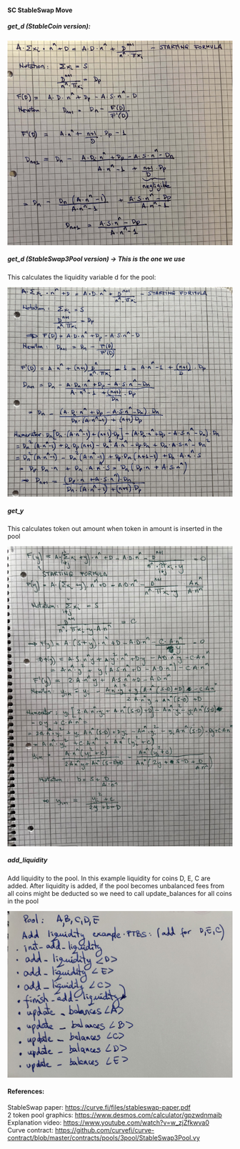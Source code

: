 #### SC StableSwap Move

##### get_d (StableCoin version):

![Get D Image](calculus/get_d_v1.jpg)


##### get_d (StableSwap3Pool version) -> This is the one we use  
This calculates the liquidity variable d for the pool:

![Get D Image](calculus/get_d_v2.png)


##### get_y  
This calculates token out amount when token in amount is inserted in the pool

![Get Y Image](calculus/get_y.png)

##### add_liquidity  
Add liquidity to the pool. In this example liquidity for coins D, E, C are added. After liquidity is added, if the pool becomes unbalanced fees from all coins might be deducted so we need to call update_balances for all coins in the pool

![Get Y Image](calculus/add_liquidity.jpg)


#### References:
StableSwap paper:           https://curve.fi/files/stableswap-paper.pdf \
2 token pool graphics:      https://www.desmos.com/calculator/gpzwdnmaib \
Explanation video:          https://www.youtube.com/watch?v=w_zjZfkwva0 \
Curve contract:             https://github.com/curvefi/curve-contract/blob/master/contracts/pools/3pool/StableSwap3Pool.vy 